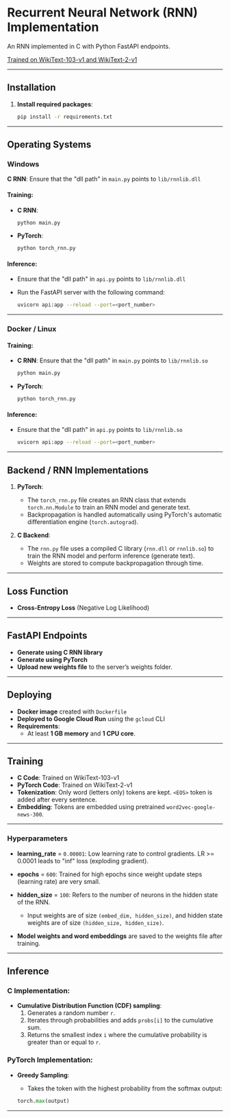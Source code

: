 # Recurrent Neural Network (RNN) Implementation

An RNN implemented in C with Python FastAPI endpoints.

[Trained on WikiText-103-v1 and WikiText-2-v1](https://huggingface.co/datasets/Salesforce/wikitext/)

---

## Installation

1. **Install required packages**:

    ```bash
    pip install -r requirements.txt
    ```

---

## Operating Systems

### Windows
**C RNN**: Ensure that the "dll path" in `main.py` points to `lib/rnnlib.dll`

#### Training:
- **C RNN**:

    ```bash
    python main.py
    ```

- **PyTorch**:

    ```bash
    python torch_rnn.py
    ```

#### Inference:
- Ensure that the "dll path" in `api.py` points to `lib/rnnlib.dll`
- Run the FastAPI server with the following command:

    ```bash
    uvicorn api:app --reload --port=<port_number>
    ```

---

### Docker / Linux

#### Training:
- **C RNN**: Ensure that the "dll path" in `main.py` points to `lib/rnnlib.so`

    ```bash
    python main.py
    ```

- **PyTorch**:

    ```bash
    python torch_rnn.py
    ```

#### Inference:
- Ensure that the "dll path" in `api.py` points to `lib/rnnlib.so`

    ```bash
    uvicorn api:app --reload --port=<port_number>
    ```

---

## Backend / RNN Implementations

1. **PyTorch**:
    - The `torch_rnn.py` file creates an RNN class that extends `torch.nn.Module` to train an RNN model and generate text.
    - Backpropagation is handled automatically using PyTorch's automatic differentiation engine (`torch.autograd`).

2. **C Backend**:
    - The `rnn.py` file uses a compiled C library (`rnn.dll` or `rnnlib.so`) to train the RNN model and perform inference (generate text).
    - Weights are stored to compute backpropagation through time.

---

## Loss Function

- **Cross-Entropy Loss** (Negative Log Likelihood)

---

## FastAPI Endpoints

- **Generate using C RNN library**
- **Generate using PyTorch**
- **Upload new weights file** to the server’s weights folder.

---

## Deploying

- **Docker image** created with `Dockerfile`
- **Deployed to Google Cloud Run** using the `gcloud` CLI
- **Requirements**:
  - At least **1 GB memory** and **1 CPU core**.

---

## Training

- **C Code**: Trained on WikiText-103-v1
- **PyTorch Code**: Trained on WikiText-2-v1
- **Tokenization**: Only word (letters only) tokens are kept. `<EOS>` token is added after every sentence.
- **Embedding**: Tokens are embedded using pretrained `word2vec-google-news-300`.

---

### Hyperparameters

- **learning_rate** = `0.00001`: Low learning rate to control gradients. LR >= 0.0001 leads to "inf" loss (exploding gradient).
- **epochs** = `600`: Trained for high epochs since weight update steps (learning rate) are very small.
- **hidden_size** = `100`: Refers to the number of neurons in the hidden state of the RNN. 
    - Input weights are of size `(embed_dim, hidden_size)`, and hidden state weights are of size `(hidden_size, hidden_size)`.

- **Model weights and word embeddings** are saved to the weights file after training.

---

## Inference

### C Implementation:

- **Cumulative Distribution Function (CDF) sampling**:
    1. Generates a random number `r`.
    2. Iterates through probabilities and adds `probs[i]` to the cumulative sum.
    3. Returns the smallest index `i` where the cumulative probability is greater than or equal to `r`.

### PyTorch Implementation:

- **Greedy Sampling**:
    - Takes the token with the highest probability from the softmax output: 

    ```python
    torch.max(output)
    ```

---
